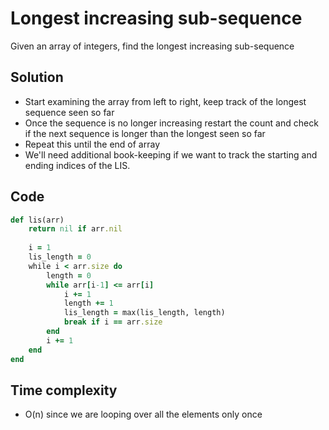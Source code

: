 # Longest increasing sub-sequence
Given an array of integers, find the longest increasing sub-sequence

## Solution
- Start examining the array from left to right, keep track of the longest sequence seen so far
- Once the sequence is no longer increasing restart the count and check if the next sequence is longer than the longest seen so far
- Repeat this until the end of array
- We'll need additional book-keeping if we want to track the starting and ending indices of the LIS.

## Code
```ruby
def lis(arr)
    return nil if arr.nil
    
    i = 1
    lis_length = 0
    while i < arr.size do
        length = 0
        while arr[i-1] <= arr[i]
            i += 1
            length += 1
            lis_length = max(lis_length, length)
            break if i == arr.size
        end
        i += 1
    end
end
```

## Time complexity
- O(n) since we are looping over all the elements only once